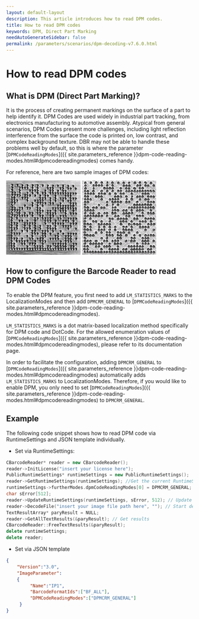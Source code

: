 ```yaml
---   
layout: default-layout
description: This article introduces how to read DPM codes.
title: How to read DPM codes
keywords: DPM, Direct Part Marking
needAutoGenerateSidebar: false
permalink: /parameters/scenarios/dpm-decoding-v7.6.0.html
---
```


# How to read DPM codes

## What is DPM (Direct Part Marking)?

It is the process of creating permanent markings on the surface of a part to help identify it. DPM Codes are used widely in industrial part tracking, from electronics manufacturing to automotive assembly. Atypical from general scenarios, DPM Codes present more challenges, including light reflection interference from the surface the code is printed on, low contrast, and complex background texture. DBR may not be able to handle these problems well by default, so this is where the parameter [`DPMCodeReadingModes`]({{ site.parameters_reference }}dpm-code-reading-modes.html#dpmcodereadingmodes) comes handy. 

For reference, here are two sample images of DPM codes:

![DPM sample image1][1]
![DPM sample image2][2]

## How to configure the Barcode Reader to read DPM Codes

To enable the DPM feature, you first need to add `LM_STATISTICS_MARKS` to the LocalizationModes and then add `DPMCRM_GENERAL` to [`DPMCodeReadingModes`]({{ site.parameters_reference }}dpm-code-reading-modes.html#dpmcodereadingmodes). 

`LM_STATISTICS_MARKS` is a dot matrix-based localization method specifically for DPM code and DotCode. For the allowed enumeration values of [`DPMCodeReadingModes`]({{ site.parameters_reference }}dpm-code-reading-modes.html#dpmcodereadingmodes), please refer to its documentation page.

In order to facilitate the configuration, adding `DPMCRM_GENERAL` to [`DPMCodeReadingModes`]({{ site.parameters_reference }}dpm-code-reading-modes.html#dpmcodereadingmodes) automatically adds `LM_STATISTICS_MARKS` to LocalizationModes. Therefore, if you would like to enable DPM, you only need to set [`DPMCodeReadingModes`]({{ site.parameters_reference }}dpm-code-reading-modes.html#dpmcodereadingmodes) to `DPMCRM_GENERAL`. 

## Example

The following code snippet shows how to read DPM code via RuntimeSettings and JSON template individually.

- Set via RuntimeSettings:
```c++
CBarcodeReader* reader = new CBarcodeReader();  
reader->InitLicense("insert your license here");  
PublicRuntimeSettings* runtimeSettings = new PublicRuntimeSettings();  
reader->GetRuntimeSettings(runtimeSettings); //Get the current RuntimeSettings  
runtimeSettings->furtherModes.dpmCodeReadingModes[0] = DPMCRM_GENERAL; // Turn on DPM reading mode
char sError[512];  
reader->UpdateRuntimeSettings(runtimeSettings, sError, 512); // Update RuntimeSettings
reader->DecodeFile("insert your image file path here", ""); // Start decoding
TextResultArray* paryResult = NULL;  
reader->GetAllTextResults(&paryResult); // Get results
CBarcodeReader::FreeTextResults(&paryResult);  
delete runtimeSettings;  
delete reader;  
```

- Set via JSON template
```Json
{    
    "Version":"3.0",    
    "ImageParameter":    
    {    
         "Name":"IP1",    
         "BarcodeFormatIds":["BF_ALL"],        
         "DPMCodeReadingModes":["DPMCRM_GENERAL"]
     }    
}   
```

[1]:assets\dpm-decoding\DPM-sample1.png
[2]:assets\dpm-decoding\DPM-sample2.png
